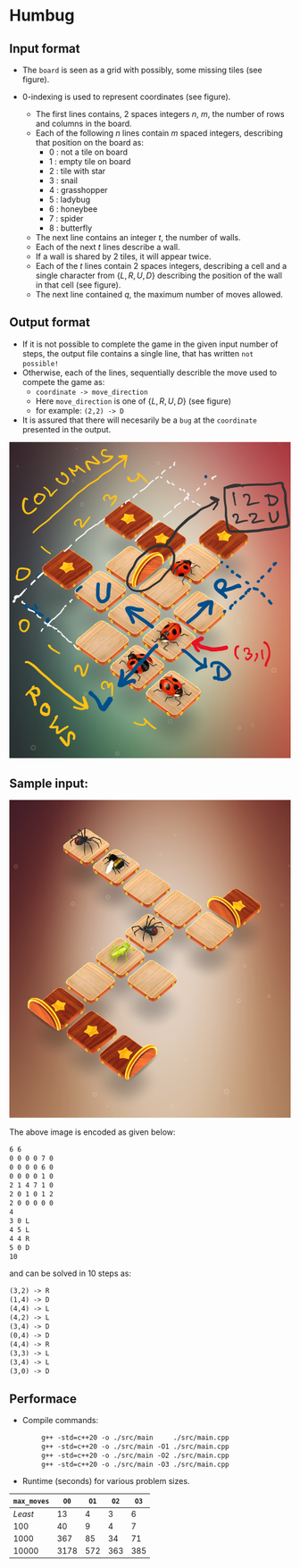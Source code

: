 # Humbug


## Input format
* The `board` is seen as a grid with possibly, some missing tiles (see figure). 
* $0$-indexing is used to represent coordinates (see figure).
    
    - The first lines contains, 2 spaces integers $n$, $m$, the number of rows and columns in the board.
    - Each of the following $n$ lines contain $m$ spaced integers, describing that position on the board as:  
        - $0$ : not a tile on board  
        - $1$ : empty tile on board  
        - $2$ : tile with star
        - $3$ : snail
        - $4$ : grasshopper
        - $5$ : ladybug
        - $6$ : honeybee
        - $7$ : spider
        - $8$ : butterfly
    - The next line contains an integer $t$, the number of walls.
    - Each of the next $t$ lines describe a wall.
    - If a wall is shared by $2$ tiles, it will appear twice.
    - Each of the $t$ lines contain $2$ spaces integers, describing a cell and a single character from $\{L , R , U , D\}$ describing the position of the wall in that cell (see figure).
    - The next line contained $q$, the maximum number of moves allowed. 



## Output format
* If it is not possible to complete the game in the given input number of steps, the output file contains a single line, that has written `not possible!`
* Otherwise, each of the lines, sequentially describle the move used to compete the game as:
    - `coordinate -> move_direction`
    - Here `move_direction` is one of $\{L , R , U , D\}$ (see figure)
    - for example: `(2,2) -> D`
* It is assured that there will necesarily be a `bug` at the `coordinate` presented in the output. 

<p align="center">
<img src= "./Images/input_desc.jpeg" alt = "io fomrat description" width = "600">
</p>

## Sample input:
<p align="center">
<img src= "./Images/input_example.jpg" alt = "io fomrat description" width = "600">
</p>

The above image is encoded as given below:
```
6 6
0 0 0 0 7 0
0 0 0 0 6 0
0 0 0 0 1 0
2 1 4 7 1 0
2 0 1 0 1 2
2 0 0 0 0 0
4
3 0 L
4 5 L
4 4 R
5 0 D
10
```
and can be solved in $10$ steps as:
```
(3,2) -> R
(1,4) -> D
(4,4) -> L
(4,2) -> L
(3,4) -> D
(0,4) -> D
(4,4) -> R
(3,3) -> L
(3,4) -> L
(3,0) -> D
```

## Performace


* Compile commands:
```
        g++ -std=c++20 -o ./src/main     ./src/main.cpp
        g++ -std=c++20 -o ./src/main -O1 ./src/main.cpp
        g++ -std=c++20 -o ./src/main -O2 ./src/main.cpp
        g++ -std=c++20 -o ./src/main -O3 ./src/main.cpp
```

* Runtime (seconds) for various problem sizes.
  
<div align="center">

| `max_moves` | `O0` | `O1` | `O2` | `O3` |
|-------|----|----|----|----|
| $Least$ | $13$   |  $4$  |  $3$  | $6$   |
| $100$    | $40$   | $9$   | $4$   |  $7$  |
| $1000$   | $367$   | $85$   | $34$   |  $71$  |
| $10000$   | $3178$   | $572$   | $363$   |  $385$  |
</div>